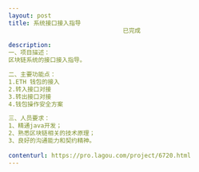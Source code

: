 ```yaml
---                
layout: post       
title: 系统接口接入指导
                                已完成
           
description: 
一、项目描述：
区块链系统的接口接入指导。

二、主要功能点：
1.ETH 钱包的接入
2.转入接口对接
3.转出接口对接
4.钱包操作安全方案

三、人员要求：
1、精通java开发；
2、熟悉区块链相关的技术原理；
3、良好的沟通能力和契约精神。
     
contenturl: https://pro.lagou.com/project/6720.html      
---                 
```

